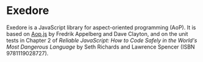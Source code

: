 # Exedore

Exedore is a JavaScript library for aspect-oriented programming (AoP). It is based on [Aop.js][1] by Fredrik Appelberg and Dave Clayton, and on the unit tests in Chapter 2 of _Reliable JavaScript: How to Code Safely in the World's Most Dangerous Language_ by Seth Richards and Lawrence Spencer (ISBN 9781119028727).

[1]: https://github.com/davedx/aop
